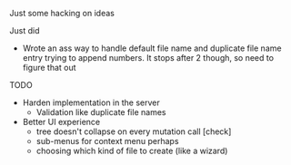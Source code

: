 Just some hacking on ideas

Just did

- Wrote an ass way to handle default file name and duplicate file name entry trying to append numbers.
  It stops after 2 though, so need to figure that out

TODO

- Harden implementation in the server
  - Validation like duplicate file names
- Better UI experience
  - tree doesn't collapse on every mutation call [check]
  - sub-menus for context menu perhaps
  - choosing which kind of file to create (like a wizard)
